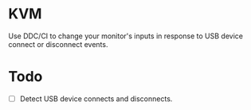 # KVM

Use DDC/CI to change your monitor's inputs in response to USB device connect or disconnect events.

# Todo

- [ ] Detect USB device connects and disconnects.